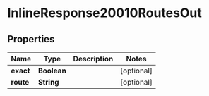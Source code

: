 
# InlineResponse20010RoutesOut

## Properties
Name | Type | Description | Notes
------------ | ------------- | ------------- | -------------
**exact** | **Boolean** |  |  [optional]
**route** | **String** |  |  [optional]



